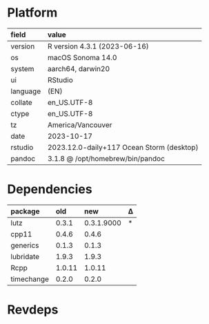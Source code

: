 # Platform

|field    |value                                     |
|:--------|:-----------------------------------------|
|version  |R version 4.3.1 (2023-06-16)              |
|os       |macOS Sonoma 14.0                         |
|system   |aarch64, darwin20                         |
|ui       |RStudio                                   |
|language |(EN)                                      |
|collate  |en_US.UTF-8                               |
|ctype    |en_US.UTF-8                               |
|tz       |America/Vancouver                         |
|date     |2023-10-17                                |
|rstudio  |2023.12.0-daily+117 Ocean Storm (desktop) |
|pandoc   |3.1.8 @ /opt/homebrew/bin/pandoc          |

# Dependencies

|package    |old    |new        |Δ  |
|:----------|:------|:----------|:--|
|lutz       |0.3.1  |0.3.1.9000 |*  |
|cpp11      |0.4.6  |0.4.6      |   |
|generics   |0.1.3  |0.1.3      |   |
|lubridate  |1.9.3  |1.9.3      |   |
|Rcpp       |1.0.11 |1.0.11     |   |
|timechange |0.2.0  |0.2.0      |   |

# Revdeps

